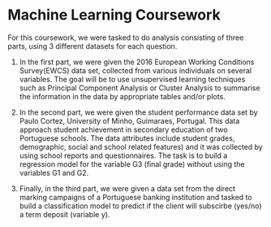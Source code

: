 # Machine Learning Coursework

For this coursework, we were tasked to do analysis consisting of three parts, using 3 different datasets for each question.

1. In the first part, we were given the 2016 European Working Conditions Survey(EWCS) data set, collected from various individuals on several variables. The goal will be to use unsupervised learning techniques such as Principal Component Analysis or Cluster Analysis to summarise the information in the data by appropriate tables and/or plots.

2. In the second part, we were given the student performance data set by Paulo Cortez, University of Minho, Guimaraes, Portugal. This data approach student achievement in secondary education of two Portuguese schools. The data attributes include student grades, demographic, social and school related features) and it was collected by using school reports and questionnaires. The task is to build a regression model for the variable G3 (final grade) without using the variables G1 and G2.

3. Finally, in the third part, we were given a data set from the direct marking campaigns of a Portuguese banking institution and tasked to build a classification model to predict if the client will subscirbe (yes/no) a term deposit (variable y).
